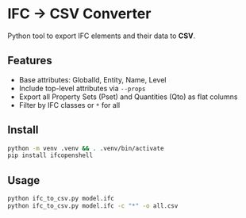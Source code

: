 # IFC → CSV Converter

Python tool to export IFC elements and their data to **CSV**.

## Features
- Base attributes: GlobalId, Entity, Name, Level
- Include top-level attributes via `--props`
- Export all Property Sets (Pset) and Quantities (Qto) as flat columns
- Filter by IFC classes or `*` for all

## Install
```bash
python -m venv .venv && . .venv/bin/activate
pip install ifcopenshell
```

## Usage
```bash
python ifc_to_csv.py model.ifc
python ifc_to_csv.py model.ifc -c "*" -o all.csv
```
